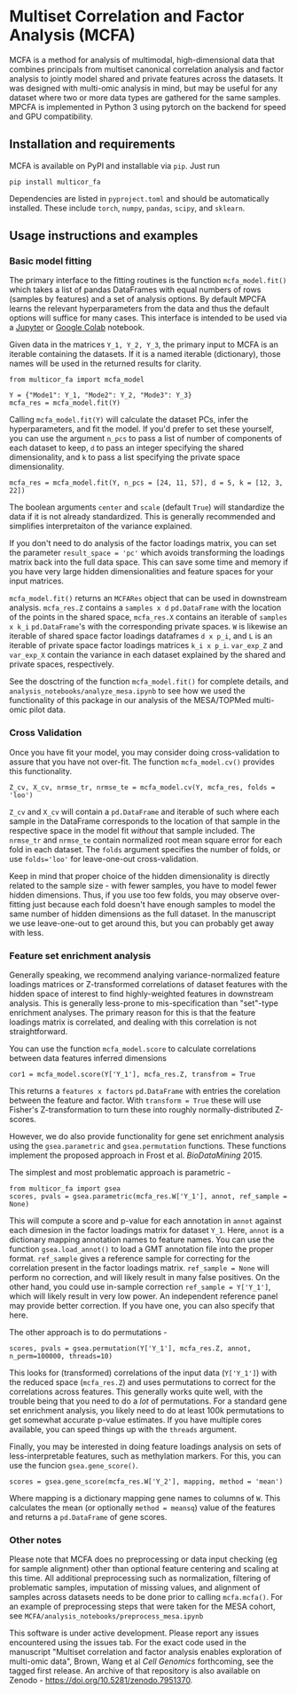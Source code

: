 # Multiset Correlation and Factor Analysis (MCFA)

MCFA is a method for analysis of multimodal, high-dimensional
data that combines principals from multiset canonical correlation analysis and
factor analysis to jointly model shared and private features across the datasets.
It was designed with multi-omic analysis in mind, but may be useful for any dataset
where two or more data types are gathered for the same samples. MPCFA is implemented
in Python 3 using pytorch on the backend for speed and GPU compatibility.

## Installation and requirements

MCFA is available on PyPI and installable via `pip`. Just run

```
pip install multicor_fa
```

Dependencies are listed in `pyproject.toml` and should be automatically installed.
These include `torch`, `numpy`, `pandas`, `scipy`, and `sklearn`.

## Usage instructions and examples
### Basic model fitting
The primary interface to the fitting routines is the function `mcfa_model.fit()` which
takes a list of pandas DataFrames with equal numbers of rows (samples by features) and a set
of analysis options. By default MPCFA learns the relevant hyperparameters from the
data and thus the default options will suffice for many cases.
This interface is intended to be used via a [Jupyter](https://jupyter.org/) or
[Google Colab](colab.research.google.com/) notebook.

Given data in the matrices `Y_1, Y_2, Y_3`, the primary input to MCFA is an iterable
containing the datasets. If it is a named iterable (dictionary), those names
will be used in the returned results for clarity.

```
from multicor_fa import mcfa_model

Y = {"Mode1": Y_1, "Mode2": Y_2, "Mode3": Y_3}
mcfa_res = mcfa_model.fit(Y)
```

Calling `mcfa_model.fit(Y)` will calculate the dataset PCs, infer the hyperparameters, and fit
the model. If you'd prefer to set these yourself, you can use the argument `n_pcs` to pass
a list of number of components of each dataset to keep, `d` to pass an integer specifying
the shared dimensionality, and `k` to pass a list specifying the private space dimensionality.

```
mcfa_res = mcfa_model.fit(Y, n_pcs = [24, 11, 57], d = 5, k = [12, 3, 22])
```

The boolean arguments `center` and `scale` (default `True`) will standardize the data
if it is not already standardized. This is generally recommended and simplifies interpretaiton
of the variance explained.

If you don't need to do analysis of the factor loadings matrix, you can set the parameter
`result_space = 'pc'` which avoids transforming the loadings matrix back into the full data
space. This can save some time and memory if you have very large hidden dimensionalities and
feature spaces for your input matrices.

`mcfa_model.fit()` returns an `MCFARes` object that can be used in downstream analysis.
`mcfa_res.Z` contains a `samples x d` `pd.DataFrame` with the location of the points in
the shared space, `mcfa_res.X` contains an iterable of `samples x k_i` `pd.DataFrame`'s
with the corresponding private spaces. `W` is likewise an iterable of shared space
factor loadings dataframes `d x p_i`, and `L` is an iterable of private space
factor loadings matrices `k_i x p_i`. `var_exp_Z` and `var_exp_X` contain the
variance in each dataset explained by the shared and private spaces, respectively.


See the dosctring of the function `mcfa_model.fit()` for complete details, and
`analysis_notebooks/analyze_mesa.ipynb` to see how we used the functionality of
this package in our analysis of the MESA/TOPMed multi-omic pilot data.

### Cross Validation
Once you have fit your model, you may consider doing cross-validation to assure that you
have not over-fit. The function `mcfa_model.cv()` provides this functionality.

```
Z_cv, X_cv, nrmse_tr, nrmse_te = mcfa_model.cv(Y, mcfa_res, folds = 'loo')
```

`Z_cv` and `X_cv` will contain a `pd.DataFrame` and iterable of such where each sample
in the DataFrame corresponds to the location of that sample in the respective space
in the model fit *without* that sample included. The `nrmse_tr` and `nrmse_te` contain
normalized root mean square error for each fold in each dataset. The `folds` argument
specifies the number of folds, or use `folds='loo'` for leave-one-out cross-validation.

Keep in mind that proper choice of the hidden dimensionality is directly related to the
sample size - with fewer samples, you have to model fewer hidden dimensions. Thus, if
you use too few folds, you may observe over-fitting just because each fold doesn't have
enough samples to model the same number of hidden dimensions as the full dataset.
In the manuscript we use leave-one-out to get around this, but you can probably get away
with less.

### Feature set enrichment analysis
Generally speaking, we recommend analying variance-normalized feature loadings matrices
or Z-transformed correlations of dataset features with the hidden space of interest
to find highly-weighted features in downstream analysis. This is generally less-prone
to mis-specification than "set"-type enrichment analyses. The primary reason
for this is that the feature loadings matrix is correlated, and dealing with this
correlation is not straightforward.

You can use the function `mcfa_model.score` to calculate correlations between data features
inferred dimensions

```
cor1 = mcfa_model.score(Y['Y_1'], mcfa_res.Z, transfrom = True
```

This returns a `features x factors` `pd.DataFrame` with entries the corelation between
the feature and factor. With `transform = True` these will use Fisher's Z-transformation
to turn these into roughly normally-distributed Z-scores.

However, we do also provide functionality for
gene set enrichment analysis using the `gsea.parametric` and `gsea.permutation`
functions. These functions implement the proposed approach in Frost et al. *BioDataMining*
2015.

The simplest and most problematic approach is parametric -
```
from multicor_fa import gsea
scores, pvals = gsea.parametric(mcfa_res.W['Y_1'], annot, ref_sample = None)
```

This will compute a score and p-value for each annotation in `annot` against each dimesion
in the factor loadings matrix for dataset `Y_1`. Here, `annot` is a dictionary mapping
annotation names to feature names. You can use the function `gsea.load_annot()` to load
a GMT annotation file into the proper format. `ref_sample` gives a reference sample for
correcting for the correlation present in the factor loadings matrix. `ref_sample = None` will
perform no correction, and will likely result in many false positives. On the other hand,
you could use in-sample correction `ref_sample = Y['Y_1']`, which will likely result
in very low power. An independent reference panel may provide better correction.
If you have one, you can also specify that here.

The other approach is to do permutations -
```
scores, pvals = gsea.permutation(Y['Y_1'], mcfa_res.Z, annot, n_perm=100000, threads=10)
```

This looks for (transformed) correlations of the input data (`Y['Y_1']`) with the
reduced space (`mcfa_res.Z`) and uses permutations to correct for the correlations
across features. This generally works quite well, with the trouble being that you
need to do a *lot* of permutations. For a standard gene set enrichment analysis, you
likely need to do at least 100k permutations to get somewhat accurate p-value estimates.
If you have multiple cores available, you can speed things up with the `threads` argument.

Finally, you may be interested in doing feature loadings analysis on sets of less-interpretable
features, such as methylation markers. For this, you can use the funcion `gsea.gene_score()`.
```
scores = gsea.gene_score(mcfa_res.W['Y_2'], mapping, method = 'mean')
```

Where mapping is a dictionary mapping gene names to columns of `W`. This calculates the
mean (or optionally `method = meansq`) value of the features and returns a `pd.DataFrame`
of gene scores.

### Other notes

Please note that MCFA does no preprocessing or data input checking (eg for sample alignment)
other than optional feature centering and scaling at this time.
All additional preprocessing such as normalization, filtering of problematic samples,
imputation of missing values, and alignment of samples across datasets needs to be done
prior to calling `mcfa.mcfa()`. For an example of preprocessing steps that were taken
for the MESA cohort, see `MCFA/analysis_notebooks/preprocess_mesa.ipynb`

This software is under active development. Please report any issues
encountered using the issues tab. For the exact code used in the manuscript
"Multiset correlation and factor analysis enables exploration of multi-omic data",
Brown, Wang et al *Cell Genomics* forthcoming, see the tagged first release. An archive
of that repository is also available on Zenodo - https://doi.org/10.5281/zenodo.7951370.

